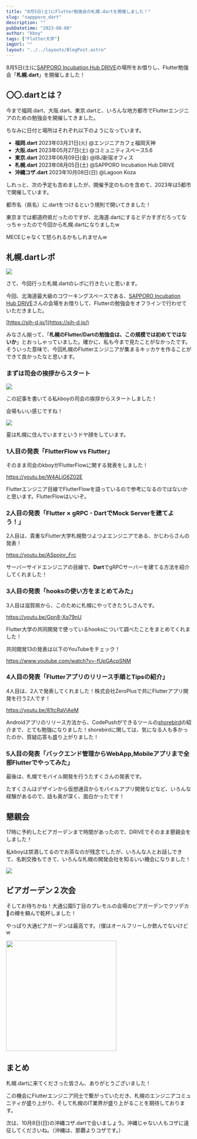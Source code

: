 ```yaml
---
title: "8月5日(土)にFlutter勉強会の札幌.dartを開催しました！"
slug: "sappporo_dart"
description: ""
pubDatetime: "2023-08-08"
author: "kboy"
tags: ["Flutter大学"]
imgUrl: ""
layout: "../../layouts/BlogPost.astro"
---
```


8月5日(土)に[SAPPORO Incubation Hub DRIVE](https://sih-d.jp/)の場所をお借りし、Flutter勉強会「**札幌.dart**」を開催しました！

## 〇〇.dartとは？

今まで福岡.dart、大阪.dart、東京.dartと、いろんな地方都市でFlutterエンジニアのための勉強会を開催してきました。

ちなみに日付と場所はそれぞれ以下のようになっています。

- **福岡.dart** 2023年03月21日(火) @エンジニアカフェ福岡天神
- **大阪.dart** 2023年05月27日(土) @コミュニティスペース5.6
- **東京.dart** 2023年06月09日(金) @IBJ新宿オフィス
- **札幌.dart** 2023年08月05日(土) @SAPPORO Incubation Hub DRIVE
- **沖縄コザ.dart** 2023年10月08日(日) @Lagoon Koza

しれっと、次の予定も含めましたが、開催予定のものを含めて、2023年は5都市で開催しています。

都市名（県名）に.dartをつけるという規則で開いてきました！

東京までは都道府県だったのですが、北海道.dartにするとデカすぎだろってなっちゃったので今回から札幌.dartになりましたw

MECEじゃなくて怒られるかもしれませんw

## 札幌.dartレポ

![](/images/wp-content/uploads/2023/08/札幌.dart_.png)

さて、今回行った札幌.dartのレポに行きたいと思います。

今回、北海道最大級のコワーキングスペースである、[SAPPORO Incubation Hub DRIVE](https://sih-d.jp/)さんの会場をお借りして、Flutterの勉強会をオフラインで行わせていただきました。

[https://sih-d.jp/](https://sih-d.jp/)

みなさん揃って、「**札幌のFlutter/Dartの勉強会は、この規模では初めてではないか**」とおっしゃっていました。確かに、私も今まで見たことがなかったです。そういった意味で、今回札幌のFlutterエンジニアが集まるキッカケを作ることができて良かったなと思います。

### まずは司会の挨拶からスタート

![](/images/wp-content/uploads/2023/08/IMG_8250-1024x768.jpg)

この記事を書いてる私kboyの司会の挨拶からスタートしました！

会場もいい感じですね！

![](/images/wp-content/uploads/2023/08/IMG_8253.jpg)

夏は札幌に住んでいますというドヤ顔をしています。

### 1人目の発表「FlutterFlow vs Flutter」

そのまま司会のkboyがFlutterFlowに関する発表をしました！

https://youtu.be/W4ALjG6Z02E

Flutterエンジニア目線でFlutterFlowを語っているので参考になるのではないかと思います。FlutterFlowはいいぞ。

### 2人目の発表「**Flutter × gRPC - DartでMock Serverを建てよう！**」

2人目は、貴重なFlutter大学札幌勢つよつよエンジニアである、かじわらさんの発表！

https://youtu.be/ASpojnr_Frc

サーバーサイドエンジニアの目線で、**Dart**でgRPCサーバーを建てる方法を紹介してくれました！

### 3人目の発表「**hooksの使い方をまとめてみた**」

3人目は滋賀県から、このために札幌にやってきたうしさんです。

https://youtu.be/Gpn8-Xq79nU

Flutter大学の共同開発で使っているhooksについて調べたことをまとめてくれました！

共同開発13の発表は以下のYouTubeをチェック！

https://www.youtube.com/watch?v=-fUpGAcpSNM

### 4人目の発表「**Flutterアプリのリリース手順とTipsの紹介**」

4人目は、2人で発表してくれました！株式会社ZeroPlusで共にFlutterアプリ開発を行う2人です！

https://youtu.be/81tcRaViAeM

Androidアプリのリリース方法から、CodePushができるツールの[shorebird](https://shorebird.dev/)の紹介まで、とても勉強になりました！shorebirdに関しては、気になる人も多かったのか、質疑応答も盛り上がりました！

### 5人目の発表「**バックエンド管理からWebApp,Mobileアプリまで全部Flutterでやってみた**」

最後は、札幌でモバイル開発を行うたすくさんの発表です。

たすくさんはデザインから仮想通貨からモバイルアプリ開発などなど、いろんな経験があるので、話も奥が深く、面白かったです！

## 懇親会

17時に予約したビアガーデンまで時間があったので、DRIVEでそのまま懇親会をしました！

私kboyは禁酒してるのでお茶なのが残念でしたが、いろんな人とお話しできて、名刺交換もできて、いろんな札幌の開発会社を知るいい機会になりました！

![](/images/wp-content/uploads/2023/08/IMG_8255.jpg)

## ビアガーデン２次会

そしてお待ちかね！大通公園5丁目のプレモルの会場のビアガーデンでクソデカ🍺の樽を頼んで乾杯しました！

やっぱり大通ビアガーデンは最高です。（僕はオールフリーしか飲んでないけどw

<img src="/images/wp-content/uploads/2023/08/IMG_8246-768x1024.jpg" alt="" width="300">

## まとめ

札幌.dartに来てくださった皆さん、ありがとうございました！

この機会にFlutterエンジニア同士で繋がっていただき、札幌のエンジニアコミュニティが盛り上がり、そして札幌のIT業界が盛り上がることを期待しております。

次は、10月8日(日)の沖縄コザ.dartで会いましょう。沖縄じゃない人もコザに遠征してくださいね。（沖縄は、那覇よりコザです。）